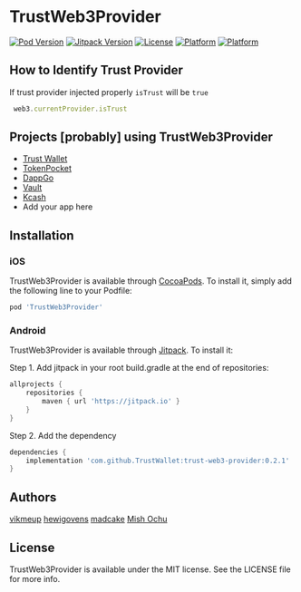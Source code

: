 # TrustWeb3Provider

[![Pod Version](https://img.shields.io/cocoapods/v/TrustWeb3Provider.svg?style=flat)](http://cocoapods.org/pods/TrustWeb3Provider)
[![Jitpack Version](https://jitpack.io/v/TrustWallet/trust-web3-provider.svg)](https://jitpack.io/#TrustWallet/trust-web3-provider/0.2.1)
[![License](https://img.shields.io/cocoapods/l/TrustWeb3Provider.svg?style=flat)](http://cocoapods.org/pods/TrustWeb3Provider)
[![Platform](https://img.shields.io/cocoapods/p/TrustWeb3Provider.svg?style=flat)](http://cocoapods.org/pods/TrustWeb3Provider)
[![Platform](https://img.shields.io/badge/platform-android-lightgrey.svg)](https://jitpack.io/#TrustWallet/trust-web3-provider/0.2.1)

## How to Identify Trust Provider

If trust provider injected properly `isTrust` will be `true`

```javascript
 web3.currentProvider.isTrust
```

## Projects [probably] using TrustWeb3Provider

- [Trust Wallet](https://trustwalletapp.com/)
- [TokenPocket](https://tokenpocket.jp/)
- [DappGo](https://www.cmcmbc.com/en-us/)
- [Vault](https://vault.io)
- [Kcash](https://www.kcash.com/)
- Add your app here

## Installation

### iOS

TrustWeb3Provider is available through [CocoaPods](http://cocoapods.org). To install
it, simply add the following line to your Podfile:

```ruby
pod 'TrustWeb3Provider'
```

### Android

TrustWeb3Provider is available through [Jitpack](https://jitpack.io). To install it:

Step 1. Add jitpack in your root build.gradle at the end of repositories:

```groovy
allprojects {
    repositories {
        maven { url 'https://jitpack.io' }
    }
}
```

Step 2. Add the dependency

```groovy
dependencies {
    implementation 'com.github.TrustWallet:trust-web3-provider:0.2.1'
}
```

## Authors

[vikmeup](https://github.com/vikmeup)
[hewigovens](https://github.com/hewigovens)
[madcake](https://github.com/madcake)
[Mish Ochu](https://github.com/mishfit)

## License

TrustWeb3Provider is available under the MIT license. See the LICENSE file for more info.
